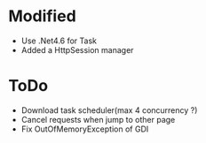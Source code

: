 # Modified

* Use .Net4.6 for Task
* Added a HttpSession manager

# ToDo

* Download task scheduler(max 4 concurrency ?)
* Cancel requests when jump to other page
* Fix OutOfMemoryException of GDI

